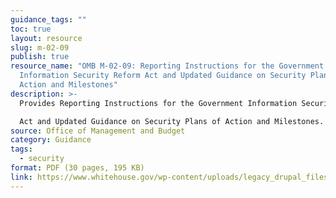 ```yaml
---
guidance_tags: ""
toc: true
layout: resource
slug: m-02-09
publish: true
resource_name: "OMB M-02-09: Reporting Instructions for the Government
  Information Security Reform Act and Updated Guidance on Security Plans of
  Action and Milestones"
description: >-
  Provides Reporting Instructions for the Government Information Security Reform

  Act and Updated Guidance on Security Plans of Action and Milestones. Dated July 2, 2002. 
source: Office of Management and Budget
category: Guidance
tags:
  - security
format: PDF (30 pages, 195 KB)
link: https://www.whitehouse.gov/wp-content/uploads/legacy_drupal_files/omb/memoranda/2002/m02-09.pdf
---
```

